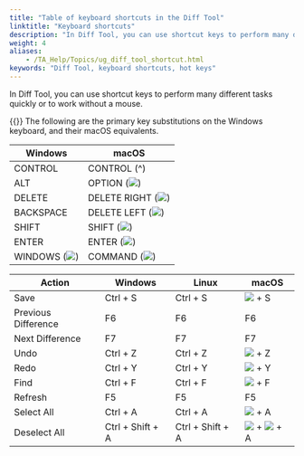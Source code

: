 ```yaml
--- 
title: "Table of keyboard shortcuts in the Diff Tool"
linktitle: "Keyboard shortcuts"
description: "In Diff Tool, you can use shortcut keys to perform many different tasks quickly or to work without a mouse."
weight: 4
aliases: 
    - /TA_Help/Topics/ug_diff_tool_shortcut.html
keywords: "Diff Tool, keyboard shortcuts, hot keys"
---
```


In Diff Tool, you can use shortcut keys to perform many different tasks quickly or to work without a mouse.

{{<note>}} The following are the primary key substitutions on the Windows keyboard, and their macOS equivalents.

|Windows|macOS|
|-------|-----|
|CONTROL|CONTROL \(^\)|
|ALT|OPTION \(![](/images/TA_Help/Images/Mac_option_key.png)\)|
|DELETE|DELETE RIGHT \(![](/images/TA_Help/Images/Mac_delete_key.png)\)|
|BACKSPACE|DELETE LEFT \(![](/images/TA_Help/Images/Mac_delete_left_key.png)\)|
|SHIFT|SHIFT \(![](/images/TA_Help/Images/Mac_shift_key.png)\)|
|ENTER|ENTER \(![](/images/TA_Help/Images/Mac_enter_key.png)\)|
|WINDOWS \(![](/images/TA_Help/Images/Windows_key.png)\)|COMMAND \(![](/images/TA_Help/Images/Mac_command_key.png)\)|

|Action|Windows|Linux|macOS|
|------|-------|-----|-----|
|Save|Ctrl + S|Ctrl + S|![](/images/TA_Help/Images/Mac_control_key.png) + S|
|Previous Difference|F6|F6|F6|
|Next Difference|F7|F7|F7|
|Undo|Ctrl + Z|Ctrl + Z|![](/images/TA_Help/Images/Mac_control_key.png) + Z|
|Redo|Ctrl + Y|Ctrl + Y|![](/images/TA_Help/Images/Mac_control_key.png) + Y|
|Find|Ctrl + F|Ctrl + F|![](/images/TA_Help/Images/Mac_control_key.png) + F|
|Refresh|F5|F5|F5|
|Select All|Ctrl + A|Ctrl + A|![](/images/TA_Help/Images/Mac_control_key.png) + A|
|Deselect All|Ctrl + Shift + A|Ctrl + Shift + A|![](/images/TA_Help/Images/Mac_control_key.png) + ![](/images/TA_Help/Images/Mac_shift_key.png) + A|


